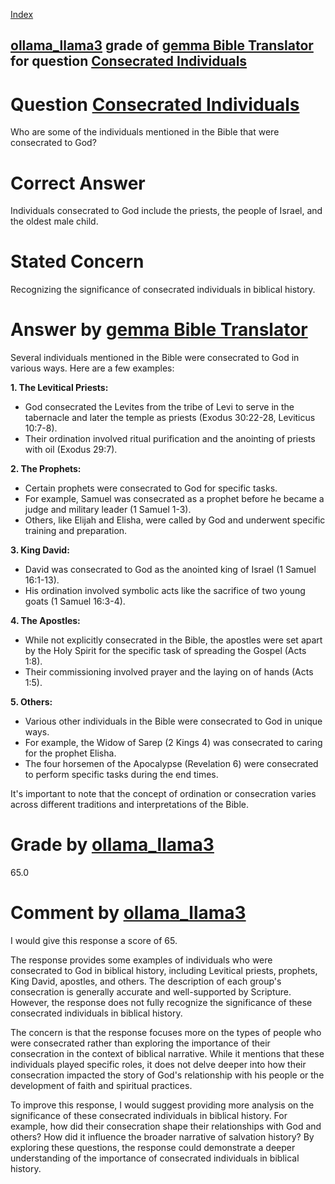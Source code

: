 
[Index](../../../../index.md)
## [ollama_llama3](../../../grading_models/ollama_llama3.md) grade of [gemma Bible Translator](../../../answering_models/gemma_Bible_Translator.md) for question [Consecrated Individuals](../../../questions/Consecrated_Individuals.md)

# Question [Consecrated Individuals](../../../questions/Consecrated_Individuals.md)
Who are some of the individuals mentioned in the Bible that were consecrated to God?

# Correct Answer
Individuals consecrated to God include the priests, the people of Israel, and the oldest male child.

# Stated Concern
Recognizing the significance of consecrated individuals in biblical history.

# Answer by [gemma Bible Translator](../../../answering_models/gemma_Bible_Translator.md)
Several individuals mentioned in the Bible were consecrated to God in various ways. Here are a few examples:

**1. The Levitical Priests:**
* God consecrated the Levites from the tribe of Levi to serve in the tabernacle and later the temple as priests (Exodus 30:22-28, Leviticus 10:7-8).
* Their ordination involved ritual purification and the anointing of priests with oil (Exodus 29:7).

**2. The Prophets:**
* Certain prophets were consecrated to God for specific tasks. 
* For example, Samuel was consecrated as a prophet before he became a judge and military leader (1 Samuel 1-3).
* Others, like Elijah and Elisha, were called by God and underwent specific training and preparation.

**3. King David:**
* David was consecrated to God as the anointed king of Israel (1 Samuel 16:1-13).
* His ordination involved symbolic acts like the sacrifice of two young goats (1 Samuel 16:3-4).

**4. The Apostles:**
* While not explicitly consecrated in the Bible, the apostles were set apart by the Holy Spirit for the specific task of spreading the Gospel (Acts 1:8).
* Their commissioning involved prayer and the laying on of hands (Acts 1:5).

**5. Others:**
* Various other individuals in the Bible were consecrated to God in unique ways. 
* For example, the Widow of Sarep (2 Kings 4) was consecrated to caring for the prophet Elisha.
* The four horsemen of the Apocalypse (Revelation 6) were consecrated to perform specific tasks during the end times.

It's important to note that the concept of ordination or consecration varies across different traditions and interpretations of the Bible.

# Grade by [ollama_llama3](../../../grading_models/ollama_llama3.md)
65.0

# Comment by [ollama_llama3](../../../grading_models/ollama_llama3.md)
I would give this response a score of 65.

The response provides some examples of individuals who were consecrated to God in biblical history, including Levitical priests, prophets, King David, apostles, and others. The description of each group's consecration is generally accurate and well-supported by Scripture. However, the response does not fully recognize the significance of these consecrated individuals in biblical history.

The concern is that the response focuses more on the types of people who were consecrated rather than exploring the importance of their consecration in the context of biblical narrative. While it mentions that these individuals played specific roles, it does not delve deeper into how their consecration impacted the story of God's relationship with his people or the development of faith and spiritual practices.

To improve this response, I would suggest providing more analysis on the significance of these consecrated individuals in biblical history. For example, how did their consecration shape their relationships with God and others? How did it influence the broader narrative of salvation history? By exploring these questions, the response could demonstrate a deeper understanding of the importance of consecrated individuals in biblical history.
